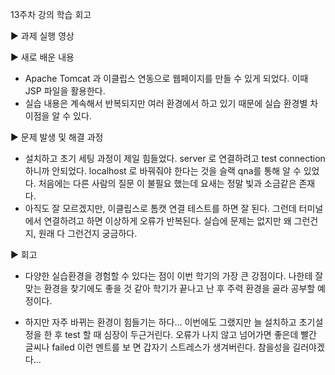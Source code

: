 13주차 강의 학습 회고

▶ 과제 실행 영상
   

▶ 새로 배운 내용
  - Apache Tomcat 과 이클립스 연동으로 웹페이지를 만들 수 있게 되었다. 이때 JSP 파일을 활용한다. 
  - 실습 내용은 계속해서 반복되지만 여러 환경에서 하고 있기 때문에 실습 환경별 차이점을 알 수 있다.
  
▶ 문제 발생 및 해결 과정
  - 설치하고 초기 세팅 과정이 제일 힘들었다. server 로 연결하려고 test connection 하니까 안되었다. localhost 로 바꿔줘야 한다는 것을 슬랙 qna를 통해 알 수 있었다. 처음에는 다른 사람의 질문
    이 불필요 했는데 요새는 정말 빛과 소금같은 존재다.
  - 아직도 잘 모르겠지만, 이클립스로 톰캣 연결 테스트를 하면 잘 된다. 그런데 터미널에서 연결하려고 하면 이상하게 오류가 반복된다. 실습에 문제는 없지만 왜 그런건지, 원래 다 그런건지 궁금하다.
    
▶ 회고
  + 다양한 실습환경을 경험할 수 있다는 점이 이번 학기의 가장 큰 강점이다. 나한테 잘 맞는 환경을 찾기에도 좋을 것 같아 학기가 끝나고 난 후 주력 환경을 골라 공부할 예정이다.
  - 하지만 자주 바뀌는 환경이 힘들기는 하다... 이번에도 그랬지만 늘 설치하고 초기설정을 한 후 test 할 때 심장이 두근거린다. 오류가 나지 않고 넘어가면 좋은데 빨간 글씨나 failed 이런 멘트를 보
    면 갑자기 스트레스가 생겨버린다. 참을성을 길러야겠다...
